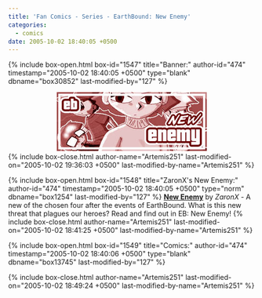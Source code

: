 ```yaml
---
title: 'Fan Comics - Series - EarthBound: New Enemy'
categories:
  - comics
date: 2005-10-02 18:40:05 +0500
---
```

{% include box-open.html box-id="1547" title="Banner:" author-id="474" timestamp="2005-10-02 18:40:05 +0500" type="blank" dbname="box30852" last-modified-by="127" %}
<center><img src="/comics/series/newenemy/newenemybanner.jpg" /></center>
{% include box-close.html author-name="Artemis251" last-modified-on="2005-10-02 19:36:03 +0500" last-modified-by-name="Artemis251" %}

{% include box-open.html box-id="1548" title="ZaronX's New Enemy:" author-id="474" timestamp="2005-10-02 18:40:05 +0500" type="norm" dbname="box1254" last-modified-by="127" %}
<b><u>New Enemy</u></b> by <i>ZaronX</i> - A new of the chosen four after the events of EarthBound. What is this new threat that plagues our heroes? Read and find out in EB: New Enemy!
{% include box-close.html author-name="Artemis251" last-modified-on="2005-10-02 18:41:25 +0500" last-modified-by-name="Artemis251" %}

{% include box-open.html box-id="1549" title="Comics:" author-id="474" timestamp="2005-10-02 18:40:06 +0500" type="blank" dbname="box13745" last-modified-by="127" %}
<center><navigator search="`Content` LIKE 'A New Enemy%'" display="no" /><displaytor mode="twocolumnlist" /></center>
{% include box-close.html author-name="Artemis251" last-modified-on="2005-10-02 18:49:24 +0500" last-modified-by-name="Artemis251" %}
